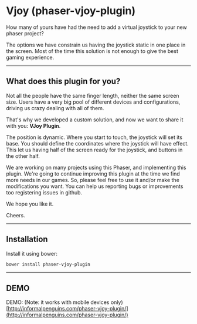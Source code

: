 Vjoy (phaser-vjoy-plugin)
=====================
 
How many of yours have had the need to add a virtual joystick to your new phaser project?
 
The options we have constrain us having the joystick static in one place in the screen. Most of the time this solution is not enough to give the best gaming experience.

----------
 
What does this plugin for you?
-------------------------------------
 
Not all the people have the same finger length, neither the same screen size. Users have a very big pool of different devices and configurations, driving us crazy dealing with all of them.
 
That's why we developed a custom solution, and now we want to share it with you: **VJoy Plugin**.
 
The position is dynamic. Where you start to touch, the joystick will set its base. You should define the coordinates where the joystick will have effect. This let us having half of the screen ready for the joystick, and buttons in the other half.
 
We are working on many projects using this Phaser, and implementing this plugin. We're going to continue improving this plugin at the time we find more needs in our games. So, please feel free to use it and/or make the modifications you want. You can help us reporting bugs or improvements too registering issues in github.
 
We hope you like it.
 
Cheers.
 
 ----------
 
Installation
--------------
 
Install it using bower:
```sh
bower install phaser-vjoy-plugin
```

----------

DEMO
--------

DEMO: (Note: it works with mobile devices only) [http://informalpenguins.com/phaser-vjoy-plugin/](http://informalpenguins.com/phaser-vjoy-plugin/)
